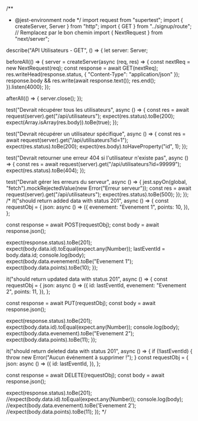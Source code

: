 /**
 * @jest-environment node
 */
import request from "supertest";
import { createServer, Server } from "http";
import { GET } from "../signup/route"; // Remplacez par le bon chemin
import { NextRequest } from "next/server";

describe("API Utilisateurs - GET", () => {
  let server: Server;

  beforeAll(() => {
    server = createServer(async (req, res) => {
      const nextReq = new NextRequest(req);
      const response = await GET(nextReq);
      res.writeHead(response.status, { "Content-Type": "application/json" });
      response.body && res.write(await response.text());
      res.end();
    }).listen(4000);
  });

  afterAll(() => {
    server.close();
  });

  test("Devrait récupérer tous les utilisateurs", async () => {
    const res = await request(server).get("/api/utilisateurs");
    expect(res.status).toBe(200);
    expect(Array.isArray(res.body)).toBe(true);
  });

  test("Devrait récupérer un utilisateur spécifique", async () => {
    const res = await request(server).get("/api/utilisateurs?id=1");
    expect(res.status).toBe(200);
    expect(res.body).toHaveProperty("id", 1);
  });

  test("Devrait retourner une erreur 404 si l'utilisateur n'existe pas", async () => {
    const res = await request(server).get("/api/utilisateurs?id=99999");
    expect(res.status).toBe(404);
  });

  test("Devrait gérer les erreurs du serveur", async () => {
    jest.spyOn(global, "fetch").mockRejectedValue(new Error("Erreur serveur"));
    const res = await request(server).get("/api/utilisateurs");
    expect(res.status).toBe(500);
  });
});
/*
it("should return added data with status 201", async () => {
  const requestObj = {
    json: async () => ({
      evenement: "Evenement 1",
      points: 10,
    }),
  };

  const response = await POST(requestObj);
  const body = await response.json();

  expect(response.status).toBe(201);
  expect(body.data.id).toEqual(expect.any(Number));
  lastEventId = body.data.id;
  console.log(body);
  expect(body.data.evenement).toBe("Evenement 1");
  expect(body.data.points).toBe(10);
});

it("should return updated data with status 201", async () => {
  const requestObj = {
    json: async () => ({
      id: lastEventId,
      evenement: "Evenement 2",
      points: 11,
    }),
  };

  const response = await PUT(requestObj);
  const body = await response.json();

  expect(response.status).toBe(201);
  expect(body.data.id).toEqual(expect.any(Number));
  console.log(body);
  expect(body.data.evenement).toBe("Evenement 2");
  expect(body.data.points).toBe(11);
});

it("should return deleted data with status 201", async () => {
  if (!lastEventId) {
    throw new Error("Aucun événement à supprimer !");
  }
  const requestObj = {
    json: async () => ({
      id: lastEventId,
    }),
  };

  const response = await DELETE(requestObj);
  const body = await response.json();

  expect(response.status).toBe(201);
  //expect(body.data.id).toEqual(expect.any(Number));
  console.log(body);
  //expect(body.data.evenement).toBe('Evenement 2');
  //expect(body.data.points).toBe(11);
});
*/
